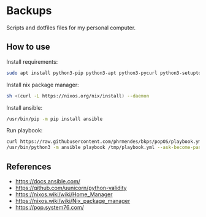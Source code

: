 # Backups

Scripts and dotfiles files for my personal computer.

## How to use

Install requirements:

```sh
sudo apt install python3-pip python3-apt python3-pycurl python3-setuptools
```

Install nix package manager:

```sh
sh <(curl -L https://nixos.org/nix/install) --daemon
```

Install ansible:

```sh
/usr/bin/pip -m pip install ansible
```

Run playbook:

```sh
curl https://raw.githubusercontent.com/phrmendes/bkps/popOS/playbook.yml > /tmp/playbook.yml
/usr/bin/python3 -m ansible playbook /tmp/playbook.yml --ask-become-pass
```

## References

- <https://docs.ansible.com/>
- <https://github.com/uunicorn/python-validity>
- <https://nixos.wiki/wiki/Home_Manager>
- <https://nixos.wiki/wiki/Nix_package_manager>
- <https://pop.system76.com/>
